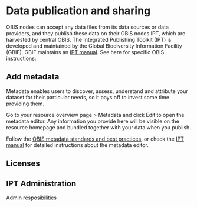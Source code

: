 # Data publication and sharing

OBIS nodes can accept any data files from its data sources or data providers, and they publish these data on their OBIS nodes IPT, which are harvested by central OBIS. The Integrated Publishing Toolkit (IPT) is developed and maintained by the Global Biodiversity Information Facility (GBIF). GBIF maintains an [IPT manual](https://github.com/gbif/ipt/wiki/IPT2ManualNotes.wiki). See here for specific OBIS instructions:
  

## Add metadata

Metadata enables users to discover, assess, understand and attribute your dataset for their particular needs, so it pays off to invest some time providing them.

Go to your resource overview page > Metadata and click Edit to open the metadata editor. Any information you provide here will be visible on the resource homepage and bundled together with your data when you publish.

Follow the [OBIS metadata standards and best practices](../eml), or check the [IPT manual](https://github.com/gbif/ipt/wiki/IPT2ManualNotes.wiki#metadata) for detailed instructions about the metadata editor.


## Licenses


## IPT Administration

Admin resposibilities 
